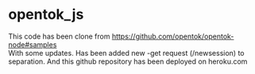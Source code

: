 # opentok_js
This code has been clone from https://github.com/opentok/opentok-node#samples  
With some updates. Has been added new -get request (/newsession) to separation. 
And this github repository has been deployed on heroku.com
